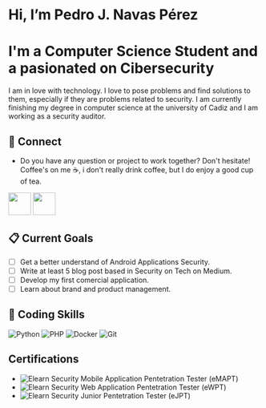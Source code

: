 # Hi, I’m Pedro J. Navas Pérez

# I'm a Computer Science Student and a pasionated on Cibersecurity
I am in love with technology. I love to pose problems and find solutions to them, especially if they are problems related to security. I am currently finishing my degree in computer science at the university of Cadiz and I am working as a security auditor.

## 📩 Connect

* Do you have any question or project to work together? Don't hesitate! Coffee's on me ☕, i don't really drink coffee, but I do enjoy a good cup of tea.

<p align="left" >
      <a href="mailto:pedrojosenavasperez@gmail.com?Subject=I%20want%20propose%20you%20something" target="_blank" rel="noreferrer"><img src="https://user-images.githubusercontent.com/48330849/172060688-5e1bf6ca-7bb9-43a2-b202-001170434946.png"  width="45"></a>
      <a href="https://www.linkedin.com/in/pedrojosenavasperez/" target="_blank" rel="noreferrer"><img src="https://user-images.githubusercontent.com/48330849/172059761-c87c0437-c1b5-4e33-8d3e-e00adf4afc57.png"  width="45"></a>
</p>

## 📋 Current Goals
- [ ] Get a better understand of Android Applications Security. 
- [ ] Write at least 5 blog post based in Security on Tech on Medium.
- [ ] Develop my first comercial application. 
- [ ] Learn about brand and product management. 

## 💼 Coding Skills   
![Python](https://img.shields.io/badge/python-3670A0?style=for-the-badge&logo=python&logoColor=ffdd54)
![PHP](https://img.shields.io/badge/php-%23777BB4.svg?style=for-the-badge&logo=php&logoColor=white)
![Docker](https://img.shields.io/badge/docker-%230db7ed.svg?style=for-the-badge&logo=docker&logoColor=white)
![Git](https://img.shields.io/badge/git-%23F05033.svg?style=for-the-badge&logo=git&logoColor=white)

## Certifications
* ![Elearn Security Mobile Application Pentetration Tester (eMAPT)](https://verified.elearnsecurity.com/certificates/12f5cc0b-c33c-4c39-ab97-904865454ffd)
* ![Elearn Security Web Application Pentetration Tester (eWPT)](https://verified.elearnsecurity.com/certificates/13ddada7-9330-47d7-aece-49e050247b77)
* ![Elearn Security Junior Pentetration Tester (eJPT)](https://verified.elearnsecurity.com/certificates/e35e31e7-43b2-45e9-876c-c60d29dcf533)
